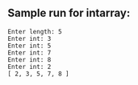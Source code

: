 ## Sample run for intarray:
```
Enter length: 5
Enter int: 3
Enter int: 5
Enter int: 7
Enter int: 8
Enter int: 2
[ 2, 3, 5, 7, 8 ]
```
